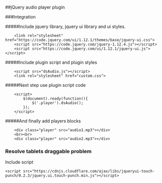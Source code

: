 ##jQuery audio player plugin

###Integration

#####Include jquery library, jquery ui library and ui styles.

```
    <link rel="stylesheet" href="https://code.jquery.com/ui/1.12.1/themes/base/jquery-ui.css">
    <script src="https://code.jquery.com/jquery-1.12.4.js"></script>
    <script src="https://code.jquery.com/ui/1.12.1/jquery-ui.js"></script>
```

#####Include plugin script and plugin styles

```
	<script src="dsAudio.js"></script>
	<link rel="stylesheet" href="custom.css">
```

#####Next step use plugin script code

```
	<script>
		$(document).ready(function(){	
			$('.player').dsAudio();
		});
	</script>
```

#####And finally add players blocks

```
	<div class="player" src="audio1.mp3"></div>
	<br><br>
	<div class="player" src="audio2.mp3"></div>
```

### Resolve tablets draggable problem
Include script
```
<script src="https://cdnjs.cloudflare.com/ajax/libs/jqueryui-touch-punch/0.2.3/jquery.ui.touch-punch.min.js"></script>
```
